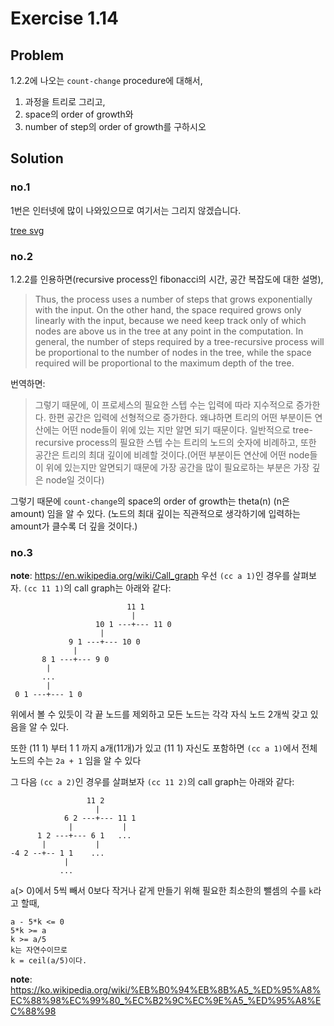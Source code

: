 # Exercise 1.14

## Problem

1.2.2에 나오는 `count-change` procedure에 대해서,
1. 과정을 트리로 그리고,
2. space의 order of growth와
3. number of step의 order of growth를 구하시오

## Solution

### no.1
1번은 인터넷에 많이 나와있으므로 여기서는 그리지 않겠습니다.

[tree svg](http://telegraphics.com.au/~toby/sicp/ex1-14.svg)

### no.2
1.2.2를 인용하면(recursive process인 fibonacci의 시간, 공간 복잡도에 대한 설명),
> Thus, the process uses a number of steps that grows exponentially with the input.
On the other hand, the space required grows only linearly with the input,
because we need keep track only of which nodes are above us in the tree at any point in the computation.
In general, the number of steps required by a tree-recursive process will be proportional to the number of nodes in the tree,
while the space required will be proportional to the maximum depth of the tree.

번역하면:
> 그렇기 때문에, 이 프로세스의 필요한 스텝 수는 입력에 따라 지수적으로 증가한다.
한편 공간은 입력에 선형적으로 증가한다. 왜냐하면 트리의 어떤 부분이든 연산에는
어떤 node들이 위에 있는 지만 알면 되기 때문이다.
일반적으로 tree-recursive process의 필요한 스텝 수는 트리의 노드의 숫자에 비례하고,
또한 공간은 트리의 최대 깊이에 비례할 것이다.(어떤 부분이든 연산에 어떤
node들이 위에 있는지만 알면되기 때문에 가장 공간을 많이 필요로하는 부분은 가장
깊은 node일 것이다)

그렇기 때문에 `count-change`의 space의 order of growth는 theta(n) (n은 amount) 임을
알 수 있다.
(노드의 최대 깊이는 직관적으로 생각하기에 입력하는 amount가 클수록 더 깊을
것이다.)

### no.3
**note**: https://en.wikipedia.org/wiki/Call_graph
우선 `(cc a 1)`인 경우를 살펴보자.
`(cc 11 1)`의  call graph는 아래와 같다:
```
                          11 1
                           |
                   10 1 ---+--- 11 0
                    |
             9 1 ---+--- 10 0
              |
       8 1 ---+--- 9 0
        |
       ...
        |
 0 1 ---+--- 1 0
```
위에서 볼 수 있듯이 각 끝 노드를 제외하고 모든 노드는 각각 자식 노드 2개씩
갖고 있음을 알 수 있다.

또한 (11 1) 부터 1 1 까지 a개(11개)가 있고 (11 1) 자신도 포함하면
`(cc a 1)`에서 전체 노드의 수는 `2a + 1` 임을 알 수 있다

그 다음 `(cc a 2)`인 경우를 살펴보자
`(cc 11 2)`의 call graph는 아래와 같다:
```
                 11 2
                   |
            6 2 ---+--- 11 1
             |           |
      1 2 ---+--- 6 1   ...
       |           |
-4 2 --+-- 1 1    ...
            |
           ...
```
`a`(> 0)에서 5씩 빼서 0보다 작거나 같게 만들기 위해 필요한 최소한의 뺄셈의 수를 `k`라고
할때,
```
a - 5*k <= 0
5*k >= a
k >= a/5
k는 자연수이므로
k = ceil(a/5)이다.
```
**note**: https://ko.wikipedia.org/wiki/%EB%B0%94%EB%8B%A5_%ED%95%A8%EC%88%98%EC%99%80_%EC%B2%9C%EC%9E%A5_%ED%95%A8%EC%88%98


